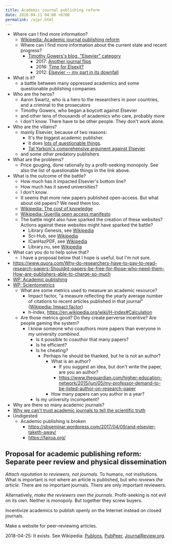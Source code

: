```yaml
---
title: Academic journal publishing reform
date: 2018-04-11 04:00 +0700
permalink: /ajpr.html
---
```


- Where can I find more information?
    - [Wikipedia: Academic journal publishing reform](https://en.m.wikipedia.org/wiki/Academic_journal_publishing_reform)
    - Where can I find more information about the current state and recent progress?
        - [Timothy Gowers's blog, "Elsevier" category](https://gowers.wordpress.com/category/elsevier/)
            - 2017: [Another journal flips](https://gowers.wordpress.com/2017/07/27/another-journal-flips/)
            - 2016: [Time for Elsexit?](https://gowers.wordpress.com/2016/11/29/time-for-elsexit/)
            - 2012: [Elsevier -- my part in its downfall](https://gowers.wordpress.com/2012/01/21/elsevier-my-part-in-its-downfall/)
- What is it?
    - a battle between many oppressed academics and some questionable publishing companies
- Who are the heros?
    - Aaron Swartz, who is a hero to the researchers in poor countries, and a criminal to the prosecutors
    - Timothy Gowers, who began a boycott against Elsevier
    - and other tens of thousands of academics who care, probably more
    - I don't know. There have to be other people. They don't work alone.
- Who are the villains?
    - mainly Elsevier, because of two reasons:
        - It's the biggest academic publisher.
        - It does [lots of questionable things](https://en.wikipedia.org/wiki/Elsevier#Criticism_and_controversies).
        - [Tal Yarkoni's comprehensive argument against Elsevier](https://www.talyarkoni.org/blog/2016/12/12/why-i-still-wont-review-for-or-publish-with-elsevier-and-think-you-shouldnt-either/)
    - and some other predatory publishers
- What are the problems?
    - Price gouging, done rationally by a profit-seeking monopoly.
    See also the list of questionable things in the link above.
- What is the outcome of the battle?
    - How much has it impacted Elsevier's bottom line?
    - How much has it saved universities?
    - I don't know.
    - It seems that more new papers published open-access. But what about old papers? We need them too.
    - [Wikipedia: The cost of knowledge](https://en.wikipedia.org/wiki/The_Cost_of_Knowledge)
    - [Wikipedia: Guerilla open access manifesto](https://en.wikisource.org/wiki/Guerilla_Open_Access_Manifesto)
    - The battle might also have sparked the creation of these websites?
    Actions against these websites might have sparked the battle?
        - Library Genesis, see [Wikipedia](https://en.wikipedia.org/wiki/Library_Genesis)
        - Sci-Hub, see [Wikipedia](https://en.wikipedia.org/wiki/Sci-Hub)
        - ICanHazPDF, see [Wikipedia](https://en.wikipedia.org/wiki/ICanHazPDF)
        - Library.nu, see [Wikipedia](https://en.wikipedia.org/wiki/Library.nu)
- What can you do to help solve that?
    - I have a proposal below that I hope is useful, but I'm not sure.
- https://www.quora.com/Why-do-researchers-have-to-pay-to-read-research-papers-Shouldnt-papers-be-free-for-those-who-need-them-How-are-publishers-able-to-charge-so-much
- [WP: Academic publishing](https://en.wikipedia.org/wiki/Academic_publishing)
- [WP: Scientometrics](https://en.wikipedia.org/wiki/Scientometrics)
    - What are some metrics used to measure an academic resource?
        - Impact factor, "a measure reflecting the yearly average number of citations to recent articles published in that journal" ([Wikipedia: Impact factor](https://en.wikipedia.org/wiki/Impact_factor))
        - h-index, https://en.wikipedia.org/wiki/H-index#Calculation
    - Are those metrics good? Do they create perverse incentive? Are people gaming the system?
        - I know someone who coauthors more papers than everyone in my university *combined*.
            - Is it possible to coauthor that many papers?
            - Is he efficient?
            - Is he cheating?
                - Perhaps he should be thanked, but he is not an author?
                    - What is an author?
                        - If you suggest an idea, but don't write the paper, are you an author?
                        - https://www.theguardian.com/higher-education-network/2015/jun/05/my-professor-demand-to-be-listed-author-on-research-paper
                    - How many papers can you author in a year?
            - Is my university incompetent?
- Why are there so many academic journals?
- [Why we can't trust academic journals to tell the scientific truth](https://www.theguardian.com/higher-education-network/2017/jun/06/why-we-cant-trust-academic-journals-to-tell-the-scientific-truth)
- Undigested
    - Academic publishing is broken
        - https://sbseminar.wordpress.com/2017/04/09/and-elsevier-taketh-away/
        - https://fairoa.org/

## Proposal for academic publishing reform: Separate peer review and physical dissemination

*Attach reputation to reviewers, not journals.*
To humans, not institutions.
What is important is not where an article is published,
but *who reviews the article*.
There are no important journals.
There are only important reviewers.

Alternatively, *make the reviewers own the journals*.
Profit-seeking is not evil on its own.
Neither is monopoly.
But together they screw buyers.

Incentivize academics to publish openly on the Internet instead on closed journals.

Make a website for peer-reviewing articles.

2018-04-25: It exists. See Wikipedia:
[Publons](https://en.wikipedia.org/wiki/Publons),
[PubPeer](https://en.wikipedia.org/wiki/PubPeer),
[JournalReview.org](https://en.wikipedia.org/wiki/JournalReview.org).
